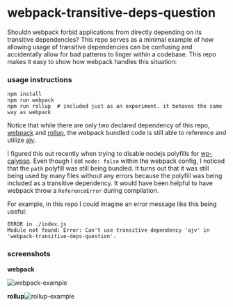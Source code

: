 # webpack-transitive-deps-question

Shouldn webpack forbid applications from directly depending on its transitive dependencies? This repo serves as a minimal example of how allowing usage of transitive dependencies can be confusing and accidentally allow for bad patterns to linger within a codebase.  This repo makes it easy to show how webpack handles this situation:

### usage instructions

```
npm install
npm run webpack
npm run rollup  # included just as an experiment. it behaves the same way as webpack
```



Notice that while there are only two declared dependency of this repo, [webpack](https://github.com/webpack/webpack) and [rollup](https://github.com/rollup/rollup), the webpack bundled code is still able to reference and utilize [ajv](https://github.com/epoberezkin/ajv).



I figured this out recently when trying to disable nodejs polyfills for [wp-calypso]().  Even though I set `node: false` within the webpack config, I noticed that the `path` polyfill was still being bundled. It turns out that it was still being used by many files without any errors because the polyfill was being included as a transitive dependency.  It would have been helpful to have webpack throw a `ReferenceError` during compilation.  



For example, in this repo I could imagine an error message like this being useful:

```
ERROR in ./index.js
Module not found: Error: Can't use transitive dependency 'ajv' in 'webpack-transitive-deps-question'.
```

### screenshots

**webpack**

![webpack-example](https://cldup.com/YqloI48cqE.png)



**rollup**![rollup-example](https://cldup.com/sTnLox9Qmc.png)